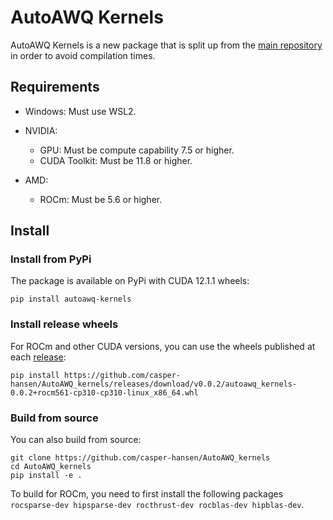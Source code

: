 # AutoAWQ Kernels

AutoAWQ Kernels is a new package that is split up from the [main repository](https://github.com/casper-hansen/AutoAWQ) in order to avoid compilation times.

## Requirements

- Windows: Must use WSL2.

- NVIDIA:
    - GPU: Must be compute capability 7.5 or higher.
    - CUDA Toolkit: Must be 11.8 or higher.
- AMD:
    - ROCm: Must be 5.6 or higher.

## Install

### Install from PyPi

The package is available on PyPi with CUDA 12.1.1 wheels:

```
pip install autoawq-kernels
```

### Install release wheels

For ROCm and other CUDA versions, you can use the wheels published at each [release](https://github.com/casper-hansen/AutoAWQ_kernels/releases/):

```
pip install https://github.com/casper-hansen/AutoAWQ_kernels/releases/download/v0.0.2/autoawq_kernels-0.0.2+rocm561-cp310-cp310-linux_x86_64.whl
```

### Build from source

You can also build from source:

```
git clone https://github.com/casper-hansen/AutoAWQ_kernels
cd AutoAWQ_kernels
pip install -e .
```

To build for ROCm, you need to first install the following packages `rocsparse-dev hipsparse-dev rocthrust-dev rocblas-dev hipblas-dev`.
